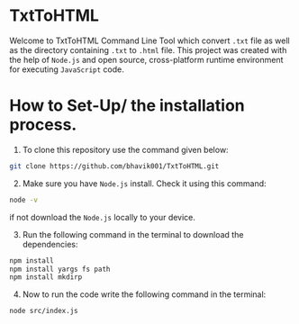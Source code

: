 # TxtToHTML
Welcome to TxtToHTML Command Line Tool which convert `.txt` file as well as the directory containing `.txt` to `.html` file. This project was created with the help of `Node.js` and open source, cross-platform runtime environment for executing `JavaScript` code.

# How to Set-Up/ the installation process.
1. To clone this repository use the command given below:
```bash
git clone https://github.com/bhavik001/TxtToHTML.git
```
 2. Make sure you have `Node.js` install. Check it using this command:
 ```bash
 node -v
 ``` 
 if not download the `Node.js` locally to your device.

 3. Run the following command in the terminal to download the dependencies:
 ```bash
npm install
npm install yargs fs path
npm install mkdirp
```
4. Now to run the code write the following command in the terminal:
```bash
node src/index.js 
```